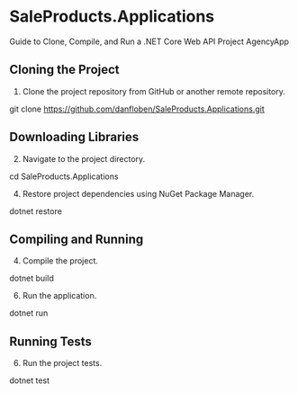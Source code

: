 # SaleProducts.Applications

Guide to Clone, Compile, and Run a .NET Core Web API Project AgencyApp

## Cloning the Project
1. Clone the project repository from GitHub or another remote repository.

  git clone https://github.com/danfloben/SaleProducts.Applications.git

## Downloading Libraries
2. Navigate to the project directory.

  cd SaleProducts.Applications

4. Restore project dependencies using NuGet Package Manager.

  dotnet restore

## Compiling and Running
4. Compile the project.

  dotnet build

6. Run the application.
  
  dotnet run
  
## Running Tests 
6. Run the project tests.

  dotnet test







